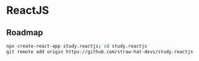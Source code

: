 # ReactJS

## Roadmap

```sh
npx create-react-app study.reactjs; cd study.reactjs
git remote add origin https://github.com/straw-hat-devs/study.reactjs
```